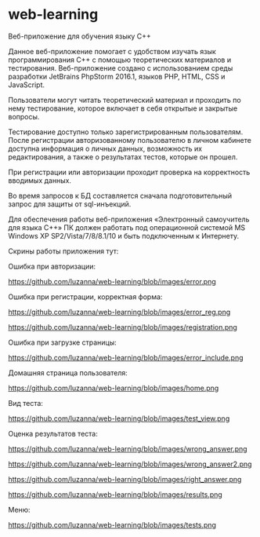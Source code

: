 # web-learning
Веб-приложение для обучения языку С++

Данное веб-приложение помогает с удобством изучать язык программирования С++ с помощью теоретических материалов и тестирования.
Веб-приложение создано с использованием среды разработки JetBrains PhpStorm 2016.1, языков PHP, HTML, CSS и JavaScript. 

Пользователи могут читать теоретический материал 
и проходить по нему тестирование, которое включает в себя открытые и закрытые вопросы.

Тестирование доступно только зарегистрированным пользователям. После регистрации авторизованному пользователю в личном кабинете
доступна информация о личных данных, возможность их редактирования, а также о результатах тестов, которые он прошел.

При регистрации или авторизации проходит проверка на корректность вводимых данных.

Во время запросов к БД составляется сначала подготовительный запрос для защиты от sql-инъекций. 

Для обеспечения работы веб-приложения «Электронный самоучитель для языка С++» ПК должен 
работать под операционной системой MS Windows XP SP2/Vista/7/8/8.1/10 и быть подключенным к Интернету. 


Скрины работы приложения тут:

Ошибка при авторизации:

https://github.com/luzanna/web-learning/blob/images/error.png

Ошибка при регистрации, корректная форма:

https://github.com/luzanna/web-learning/blob/images/error_reg.png

https://github.com/luzanna/web-learning/blob/images/registration.png

Ошибка при загрузке страницы: 

https://github.com/luzanna/web-learning/blob/images/error_include.png

Домашняя страница пользователя:

https://github.com/luzanna/web-learning/blob/images/home.png

Вид теста:

https://github.com/luzanna/web-learning/blob/images/test_view.png

Оценка результатов теста:

https://github.com/luzanna/web-learning/blob/images/wrong_answer.png

https://github.com/luzanna/web-learning/blob/images/wrong_answer2.png

https://github.com/luzanna/web-learning/blob/images/right_answer.png

https://github.com/luzanna/web-learning/blob/images/results.png

Меню:

https://github.com/luzanna/web-learning/blob/images/tests.png

